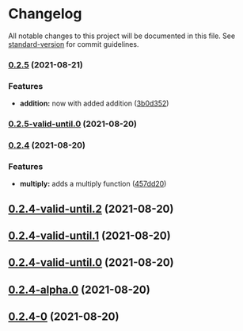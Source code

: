 # Changelog

All notable changes to this project will be documented in this file. See [standard-version](https://github.com/conventional-changelog/standard-version) for commit guidelines.

### [0.2.5](https://github.com/AndrewAllison/congenial-spork/compare/v0.2.5-valid-until.0...v0.2.5) (2021-08-21)


### Features

* **addition:** now with added addition ([3b0d352](https://github.com/AndrewAllison/congenial-spork/commit/3b0d352c72e996f005ff213570a1795009896cf1))

### [0.2.5-valid-until.0](https://github.com/AndrewAllison/congenial-spork/compare/v0.2.4...v0.2.5-valid-until.0) (2021-08-20)

### [0.2.4](https://github.com/AndrewAllison/congenial-spork/compare/v0.2.4-valid-until.3...v0.2.4) (2021-08-20)


### Features

* **multiply:** adds a multiply function ([457dd20](https://github.com/AndrewAllison/congenial-spork/commit/457dd200c68f37a87d6dc7f6bccd638631390130))

## [0.2.4-valid-until.2](https://github.com/AndrewAllison/congenial-spork/compare/v0.2.4-valid-until.1...v0.2.4-valid-until.2) (2021-08-20)




## [0.2.4-valid-until.1](https://github.com/AndrewAllison/congenial-spork/compare/v0.2.4-valid-until.0...v0.2.4-valid-until.1) (2021-08-20)




## [0.2.4-valid-until.0](https://github.com/AndrewAllison/congenial-spork/compare/v0.2.4-alpha.0...v0.2.4-valid-until.0) (2021-08-20)




## [0.2.4-alpha.0](https://github.com/AndrewAllison/congenial-spork/compare/v0.2.4-0...v0.2.4-alpha.0) (2021-08-20)




## [0.2.4-0](https://github.com/AndrewAllison/congenial-spork/compare/v0.2.3...v0.2.4-0) (2021-08-20)
